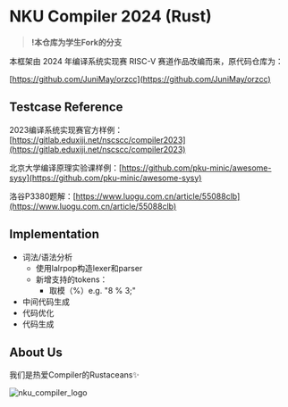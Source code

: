 # NKU Compiler 2024 (Rust)

> **!本仓库为学生Fork的分支**

本框架由 2024 年编译系统实现赛 RISC-V 赛道作品改编而来，原代码仓库为：

[https://github.com/JuniMay/orzcc](https://github.com/JuniMay/orzcc)

## Testcase Reference

2023编译系统实现赛官方样例：[https://gitlab.eduxiji.net/nscscc/compiler2023](https://gitlab.eduxiji.net/nscscc/compiler2023)

北京大学编译原理实验课样例：[https://github.com/pku-minic/awesome-sysy](https://github.com/pku-minic/awesome-sysy)

洛谷P3380题解：[https://www.luogu.com.cn/article/55088clb](https://www.luogu.com.cn/article/55088clb)

## Implementation

- 词法/语法分析
  - 使用lalrpop构造lexer和parser
  - 新增支持的tokens：
      - 取模（%）e.g. "8 % 3;"
- 中间代码生成
- 代码优化
- 代码生成


## About Us

我们是热爱Compiler的Rustaceans✨

![nku_compiler_logo](https://github.com/user-attachments/assets/93b70721-6225-41f5-96a4-3b04f8a43712)
